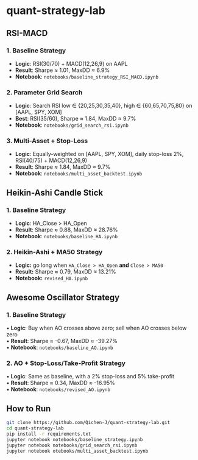 # quant-strategy-lab

## RSI-MACD

### 1. Baseline Strategy
- **Logic**: RSI(30/70) + MACD(12,26,9) on AAPL  
- **Result**: Sharpe ≈ 1.01, MaxDD ≈ 6.9%  
- **Notebook**: `notebooks/baseline_strategy_RSI_MACD.ipynb`

### 2. Parameter Grid Search
- **Logic**: Search RSI low ∈ {20,25,30,35,40}, high ∈ {60,65,70,75,80} on [AAPL, SPY, XOM]  
- **Best**: RSI(35/60), Sharpe ≈ 1.84, MaxDD ≈ 9.7%  
- **Notebook**: `notebooks/grid_search_rsi.ipynb`

### 3. Multi-Asset + Stop-Loss
- **Logic**: Equally-weighted on [AAPL, SPY, XOM], daily stop-loss 2%, RSI(40/75) + MACD(12,26,9)  
- **Result**: Sharpe ≈ 1.84, MaxDD ≈ 9.7%  
- **Notebook**: `notebooks/multi_asset_backtest.ipynb`

## Heikin-Ashi Candle Stick

### 1. Baseline Strategy
- **Logic**: HA_Close > HA_Open 
- **Result**: Sharpe ≈ 0.88, MaxDD ≈ 28.76%  
- **Notebook**: `notebooks/baseline_HA.ipynb`

### 2. Heikin-Ashi + MA50 Strategy  
   - **Logic:** go long when `HA_Close > HA_Open` **and** `Close > MA50`  
   - **Result:** Sharpe ≈ 0.79, MaxDD ≈ 13.21%  
   - **Notebook:** `revised_HA.ipynb`

## Awesome Oscillator Strategy

### 1. Baseline Strategy
• **Logic**: Buy when AO crosses above zero; sell when AO crosses below zero  
• **Result**: Sharpe ≈ -0.67, MaxDD ≈ -39.27%  
• **Notebook**: `notebooks/baseline_AO.ipynb`

### 2. AO + Stop-Loss/Take-Profit Strategy
• **Logic**: Same as baseline, with a 2% stop-loss and 5% take-profit  
• **Result**: Sharpe ≈ 0.34, MaxDD ≈ -16.95%  
• **Notebook**: `notebooks/revised_AO.ipynb`

## How to Run
```bash
git clone https://github.com/Qichen-J/quant-strategy-lab.git
cd quant-strategy-lab
pip install -r requirements.txt
jupyter notebook notebooks/baseline_strategy.ipynb
jupyter notebook notebooks/grid_search_rsi.ipynb
jupyter notebook otebooks/multi_asset_backtest.ipynb
